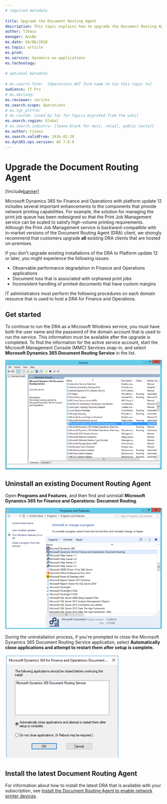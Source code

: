 ```yaml
---
# required metadata

title: Upgrade the Document Routing Agent
description: This topic explains how to upgrade the Document Routing Agent.
author: TJVass
manager: AnnBe
ms.date: 04/06/2018
ms.topic: article
ms.prod: 
ms.service: dynamics-ax-applications
ms.technology: 

# optional metadata

# ms.search.form:  [Operations AOT form name to tie this topic to]
audience: IT Pro
# ms.devlang: 
ms.reviewer: sericks
ms.search.scope: Operations
# ms.tgt_pltfrm: 
# ms.custom: [used by loc for topics migrated from the wiki]
ms.search.region: Global
# ms.search.industry: [leave blank for most, retail, public sector]
ms.author: tjvass
ms.search.validFrom: 2016-02-28
ms.dyn365.ops.version: AX 7.0.0
---
```


# Upgrade the Document Routing Agent

[!include[banner](../includes/banner.md)]

Microsoft Dynamics 365 for Finance and Operations with platform update 12 includes several important enhancements to the components that provide network printing capabilities. For example, the solution for managing the print job queue has been redesigned so that the Print Job Management service can be scaled to satisfy high-volume printing requirements. Although the Print Job Management service is backward-compatible with in-market versions of the Document Routing Agent (DRA) client, we strongly recommend that customers upgrade **all** existing DRA clients that are hosted on-premises.

If you don't upgrade existing installations of the DRA to Platform update 12 or later, you might experience the following issues:

- Observable performance degradation in Finance and Operations applications
- Document loss that is associated with orphaned print jobs
- Inconsistent handling of printed documents that have custom margins

IT administrators must perform the following procedures on each domain resource that is used to host a DRA for Finance and Operations.

## Get started
To continue to run the DRA as a Microsoft Windows service, you must have both the user name and the password of the domain account that is used to run the service. This information must be available after the upgrade is completed. To find the information for the active service account, start the Microsoft Management Console (MMC) Services snap-in, and select **Microsoft Dynamics 365 Document Routing Service** in the list.

![Services snap-in](media/Services_dialog.png)

## Uninstall an existing Document Routing Agent
Open **Programs and Features**, and then find and uninstall **Microsoft Dynamics 365 for Finance and Operations: Document Routing**.

![Uninstall or change a program window](media/Programs_and_Features_dialog.png)

During the uninstallation process, if you're prompted to close the Microsoft Dynamics 365 Document Routing Service application, select **Automatically close applications and attempt to restart them after setup is complete.**

![Dialog box that prompts you to close applications](media/Uninstall_DRA_services.png)

## Install the latest Document Routing Agent
For information about how to install the latest DRA that is available with your subscription, see [Install the Document Routing Agent to enable network printer devices](install-document-routing-agent.md).
